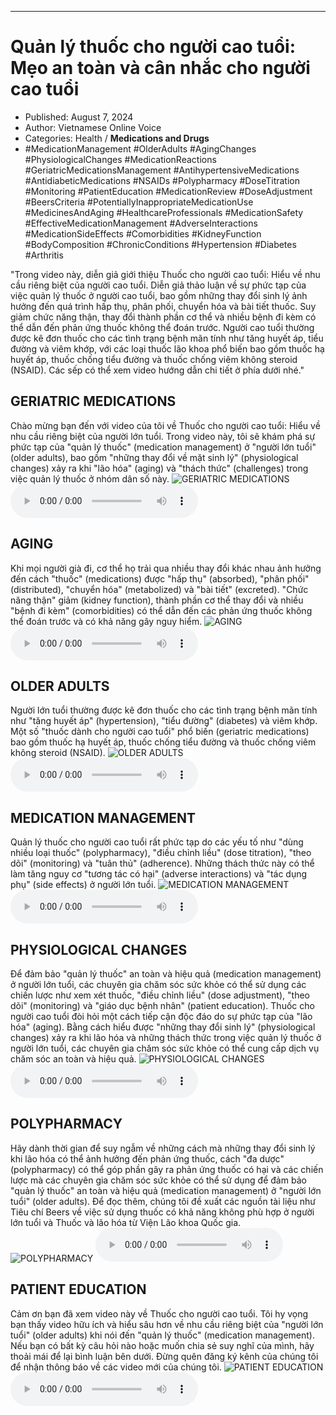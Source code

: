 
---

# Quản lý thuốc cho người cao tuổi: Mẹo an toàn và cân nhắc cho người cao tuổi

- Published: August 7, 2024
- Author: Vietnamese Online Voice
- Categories: Health / **Medications and Drugs**
- #MedicationManagement #OlderAdults #AgingChanges #PhysiologicalChanges #MedicationReactions #GeriatricMedicationsManagement #AntihypertensiveMedications #AntidiabeticMedications #NSAIDs #Polypharmacy #DoseTitration #Monitoring #PatientEducation #MedicationReview #DoseAdjustment #BeersCriteria #PotentiallyInappropriateMedicationUse #MedicinesAndAging #HealthcareProfessionals #MedicationSafety #EffectiveMedicationManagement #AdverseInteractions #MedicationSideEffects #Comorbidities #KidneyFunction #BodyComposition #ChronicConditions #Hypertension #Diabetes #Arthritis

"Trong video này, diễn giả giới thiệu Thuốc cho người cao tuổi: Hiểu về nhu cầu riêng biệt của người cao tuổi. Diễn giả thảo luận về sự phức tạp của việc quản lý thuốc ở người cao tuổi, bao gồm những thay đổi sinh lý ảnh hưởng đến quá trình hấp thụ, phân phối, chuyển hóa và bài tiết thuốc. Suy giảm chức năng thận, thay đổi thành phần cơ thể và nhiều bệnh đi kèm có thể dẫn đến phản ứng thuốc không thể đoán trước. Người cao tuổi thường được kê đơn thuốc cho các tình trạng bệnh mãn tính như tăng huyết áp, tiểu đường và viêm khớp, với các loại thuốc lão khoa phổ biến bao gồm thuốc hạ huyết áp, thuốc chống tiểu đường và thuốc chống viêm không steroid (NSAID). Các sếp có thể xem video hướng dẫn chi tiết ở phía dưới nhé."


## GERIATRIC MEDICATIONS

Chào mừng bạn đến với video của tôi về Thuốc cho người cao tuổi: Hiểu về nhu cầu riêng biệt của người lớn tuổi. Trong video này, tôi sẽ khám phá sự phức tạp của "quản lý thuốc" (medication management) ở "người lớn tuổi" (older adults), bao gồm "những thay đổi về mặt sinh lý" (physiological changes) xảy ra khi "lão hóa" (aging) và "thách thức" (challenges) trong việc quản lý thuốc ở nhóm dân số này.
![GERIATRIC MEDICATIONS](https://http-archiver-apis-production-80.schnworks.com/storage/images/transitions/2024-08-07/transition--17328686319-Montserrat-Bold-673AB7.jpg)
<audio controls>
    <source src="https://http-archiver-apis-production-80.schnworks.com/storage/storage/audio/file-29211996490.mp3" type="audio/mpeg">
</audio>



## AGING

Khi mọi người già đi, cơ thể họ trải qua nhiều thay đổi khác nhau ảnh hưởng đến cách "thuốc" (medications) được "hấp thụ" (absorbed), "phân phối" (distributed), "chuyển hóa" (metabolized) và "bài tiết" (excreted). "Chức năng thận" giảm (kidney function), thành phần cơ thể thay đổi và nhiều "bệnh đi kèm" (comorbidities) có thể dẫn đến các phản ứng thuốc không thể đoán trước và có khả năng gây nguy hiểm.
![AGING](https://http-archiver-apis-production-80.schnworks.com/storage/images/transitions/2024-08-07/transition--11659642137-Montserrat-ExtraBold-9C27B0.jpg)
<audio controls>
    <source src="https://http-archiver-apis-production-80.schnworks.com/storage/storage/audio/file-28627169724.mp3" type="audio/mpeg">
</audio>



## OLDER ADULTS

Người lớn tuổi thường được kê đơn thuốc cho các tình trạng bệnh mãn tính như "tăng huyết áp" (hypertension), "tiểu đường" (diabetes) và viêm khớp. Một số "thuốc dành cho người cao tuổi" phổ biến (geriatric medications) bao gồm thuốc hạ huyết áp, thuốc chống tiểu đường và thuốc chống viêm không steroid (NSAID).
![OLDER ADULTS](https://http-archiver-apis-production-80.schnworks.com/storage/images/transitions/2024-08-07/transition-30811388678-Montserrat-Bold-283593.jpg)
<audio controls>
    <source src="https://http-archiver-apis-production-80.schnworks.com/storage/storage/audio/file-7216495750.mp3" type="audio/mpeg">
</audio>



## MEDICATION MANAGEMENT

Quản lý thuốc cho người cao tuổi rất phức tạp do các yếu tố như "dùng nhiều loại thuốc" (polypharmacy), "điều chỉnh liều" (dose titration), "theo dõi" (monitoring) và "tuân thủ" (adherence). Những thách thức này có thể làm tăng nguy cơ "tương tác có hại" (adverse interactions) và "tác dụng phụ" (side effects) ở người lớn tuổi.
![MEDICATION MANAGEMENT](https://http-archiver-apis-production-80.schnworks.com/storage/images/transitions/2024-08-07/transition--24443905039-Montserrat-Bold-303F9F.jpg)
<audio controls>
    <source src="https://http-archiver-apis-production-80.schnworks.com/storage/storage/audio/file-31044389378.mp3" type="audio/mpeg">
</audio>



## PHYSIOLOGICAL CHANGES

Để đảm bảo "quản lý thuốc" an toàn và hiệu quả (medication management) ở người lớn tuổi, các chuyên gia chăm sóc sức khỏe có thể sử dụng các chiến lược như xem xét thuốc, "điều chỉnh liều" (dose adjustment), "theo dõi" (monitoring) và "giáo dục bệnh nhân" (patient education). Thuốc cho người cao tuổi đòi hỏi một cách tiếp cận độc đáo do sự phức tạp của "lão hóa" (aging). Bằng cách hiểu được "những thay đổi sinh lý" (physiological changes) xảy ra khi lão hóa và những thách thức trong việc quản lý thuốc ở người lớn tuổi, các chuyên gia chăm sóc sức khỏe có thể cung cấp dịch vụ chăm sóc an toàn và hiệu quả.
![PHYSIOLOGICAL CHANGES](https://http-archiver-apis-production-80.schnworks.com/storage/images/transitions/2024-08-07/transition--9444787375-Montserrat-Thin-9C27B0.jpg)
<audio controls>
    <source src="https://http-archiver-apis-production-80.schnworks.com/storage/storage/audio/file-41366074044.mp3" type="audio/mpeg">
</audio>



## POLYPHARMACY

Hãy dành thời gian để suy ngẫm về những cách mà những thay đổi sinh lý khi lão hóa có thể ảnh hưởng đến phản ứng thuốc, cách "đa dược" (polypharmacy) có thể góp phần gây ra phản ứng thuốc có hại và các chiến lược mà các chuyên gia chăm sóc sức khỏe có thể sử dụng để đảm bảo "quản lý thuốc" an toàn và hiệu quả (medication management) ở "người lớn tuổi" (older adults). Để đọc thêm, chúng tôi đề xuất các nguồn tài liệu như Tiêu chí Beers về việc sử dụng thuốc có khả năng không phù hợp ở người lớn tuổi và Thuốc và lão hóa từ Viện Lão khoa Quốc gia.
![POLYPHARMACY](https://http-archiver-apis-production-80.schnworks.com/storage/images/transitions/2024-08-07/transition-12044250631-Montserrat-Thin-512DA8.jpg)
<audio controls>
    <source src="https://http-archiver-apis-production-80.schnworks.com/storage/storage/audio/file-23340064674.mp3" type="audio/mpeg">
</audio>



## PATIENT EDUCATION

Cảm ơn bạn đã xem video này về Thuốc cho người cao tuổi. Tôi hy vọng bạn thấy video hữu ích và hiểu sâu hơn về nhu cầu riêng biệt của "người lớn tuổi" (older adults) khi nói đến "quản lý thuốc" (medication management). Nếu bạn có bất kỳ câu hỏi nào hoặc muốn chia sẻ suy nghĩ của mình, hãy thoải mái để lại bình luận bên dưới. Đừng quên đăng ký kênh của chúng tôi để nhận thông báo về các video mới của chúng tôi.
![PATIENT EDUCATION](https://http-archiver-apis-production-80.schnworks.com/storage/images/transitions/2024-08-07/transition-37675631982-Montserrat-Medium-673AB7.jpg)
<audio controls>
    <source src="https://http-archiver-apis-production-80.schnworks.com/storage/storage/audio/file-16806780622.mp3" type="audio/mpeg">
</audio>

